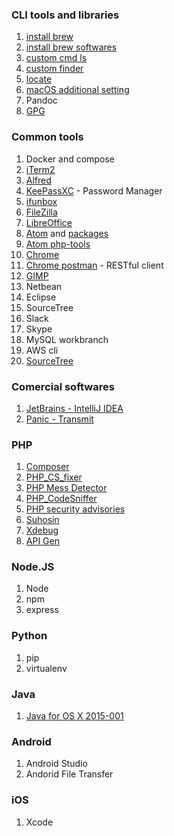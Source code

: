### CLI tools and libraries
1. [install brew](1_brew.sh)
1. [install brew softwares](2_brew_software.sh)
1. [custom cmd ls](3_ls_command.sh)
1. [custom finder](4_show_hidden_file_in_finder.sh)
1. [locate](5_locate_db.sh)
1. [macOS additional setting](additional.md)
1. Pandoc
1. [GPG](https://gpgtools.org/)

### Common tools
1. Docker and compose
1. [iTerm2](https://www.iterm2.com/downloads.html)
1. [Alfred](https://www.alfredapp.com/)
1. [KeePassXC](https://keepassxc.org/) - Password Manager
1. [ifunbox](http://www.i-funbox.com/)
1. [FileZilla](https://filezilla-project.org/)
1. [LibreOffice](https://www.libreoffice.org/)
1. [Atom](https://atom.io/) and [packages](atom_packages.list)
1. [Atom php-tools](https://wwphp-fb.github.io/article/interoperability/atom-for-php-developers/)
1. [Chrome](https://www.google.com/chrome/)
1. [Chrome postman](https://www.getpostman.com/) - RESTful client
1. [GIMP](https://www.gimp.org/)
1. Netbean
1. Eclipse
1. SourceTree
1. Slack
1. Skype
1. MySQL workbranch
1. AWS cli
1. [SourceTree](https://www.sourcetreeapp.com/)

### Comercial softwares
1. [JetBrains - IntelliJ IDEA](https://www.jetbrains.com/idea)
1. [Panic - Transmit](https://panic.com/transmit/)

### PHP
1. [Composer](php_composer.sh)
1. [PHP_CS_fixer](https://github.com/FriendsOfPHP/PHP-CS-Fixer)
1. [PHP Mess Detector](https://phpmd.org/download/index.html)
1. [PHP_CodeSniffer](https://github.com/squizlabs/PHP_CodeSniffer)
1. [PHP security advisories](https://github.com/FriendsOfPHP/security-advisories)
1. [Suhosin](https://suhosin.org/stories/index.html)
1. [Xdebug](https://xdebug.org/)
1. [API Gen](http://www.apigen.org/)


### Node.JS
1. Node
1. npm
1. express

### Python
1. pip
1. virtualenv


### Java
1. [Java for OS X 2015-001](https://support.apple.com/kb/DL1572?locale=zh_TW)

### Android
1. Android Studio
1. Andorid File Transfer

### iOS
1. Xcode
